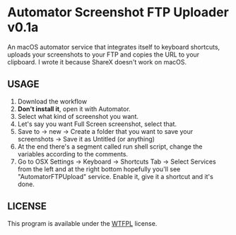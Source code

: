 # Automator Screenshot FTP Uploader v0.1a

An macOS automator service that integrates itself to keyboard shortcuts, uploads your screenshots to your FTP and copies the URL to your
clipboard. I wrote it because ShareX doesn't work on macOS.

## USAGE

1. Download the workflow
2. **Don't install it**, open it with Automator.
3. Select what kind of screenshot you want. 
4. Let's say you want Full Screen screenshot, select that.
5. Save to -> new -> Create a folder that you want to save your screenshots -> Save it as Untitled (or anything)
6. At the end there's a segment called run shell script, change the variables according to the comments.
7. Go to OSX Settings -> Keyboard -> Shortcuts Tab -> Select Services from the left and at the right bottom hopefully you'll see 
"AutomatorFTPUpload" service. Enable it, give it a shortcut and it's done.

## LICENSE

This program is available under the [WTFPL](http://www.wtfpl.net/) license.
